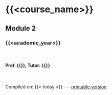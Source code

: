 # {{<course_name>}}

## Module 2

### {{<academic_year>}}

<br>

#### Prof. {{<gc>}}, Tutor: {{<mm>}}

<br>

Compiled on: {{< today >}} --- [<i class="fa fa-print" aria-hidden="true"></i> printable version](?print-pdf&pdfSeparateFragments=false)

<!-- [<i class="fa fa-undo" aria-hidden="true"></i> back](..) -->
